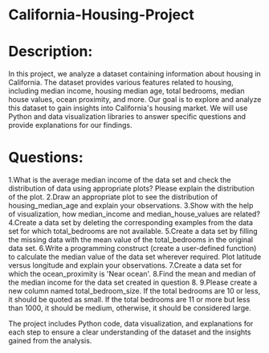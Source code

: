# California-Housing-Project

# Description:
In this project, we analyze a dataset containing information about housing in California. The dataset provides various features related to housing, including median income, housing median age, total bedrooms, median house values, ocean proximity, and more. Our goal is to explore and analyze this dataset to gain insights into California's housing market. We will use Python and data visualization libraries to answer specific questions and provide explanations for our findings.

# Questions:
1.What is the average median income of the data set and check the distribution of data using appropriate plots?
  Please explain the distribution of the plot.
2.Draw an appropriate plot to see the distribution of housing_median_age and explain your observations.
3.Show with the help of visualization, how median_income and median_house_values are related?
4.Create a data set by deleting the corresponding examples from the data set for which total_bedrooms are not available.
5.Create a data set by filling the missing data with the mean value of the total_bedrooms in the original data set.
6.Write a programming construct (create a user-defined function) to calculate the median value of the data set wherever required.
  Plot latitude versus longitude and explain your observations.
7.Create a data set for which the ocean_proximity is 'Near ocean'.
8.Find the mean and median of the median income for the data set created in question 8.
9.Please create a new column named total_bedroom_size. If the total bedrooms are 10 or less, it should be quoted as small. If the total bedrooms are 11 or more but less than 1000, it should be medium, 
  otherwise, it should be considered large.


The project includes Python code, data visualization, and explanations for each step to ensure a clear understanding of the dataset and the insights gained from the analysis.
